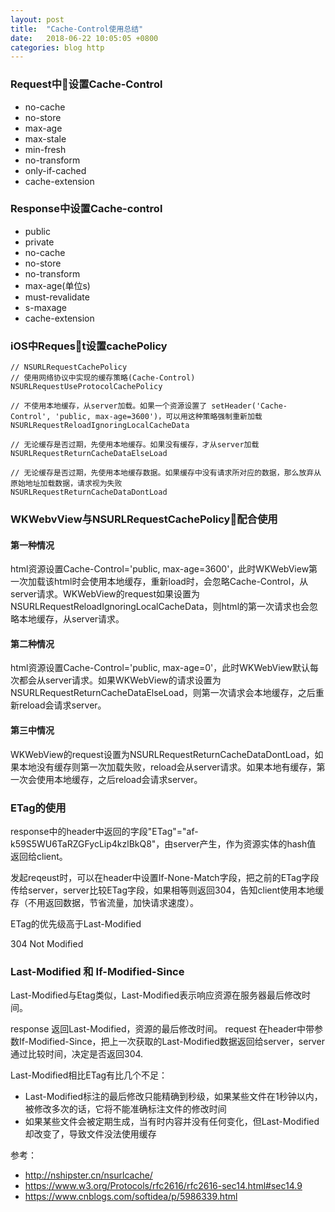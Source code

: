```yaml
---
layout: post
title:  "Cache-Control使用总结"
date:   2018-06-22 10:05:05 +0800
categories: blog http
---
```


### Request中设置Cache-Control
- no-cache
- no-store
- max-age
- max-stale
- min-fresh
- no-transform
- only-if-cached
- cache-extension

### Response中设置Cache-control
- public
- private
- no-cache
- no-store
- no-transform
- max-age(单位s)
- must-revalidate
- s-maxage
- cache-extension

### iOS中Request设置cachePolicy

    // NSURLRequestCachePolicy
    // 使用网络协议中实现的缓存策略(Cache-Control)
    NSURLRequestUseProtocolCachePolicy

    // 不使用本地缓存，从server加载。如果一个资源设置了 setHeader('Cache-Control', 'public, max-age=3600')，可以用这种策略强制重新加载
    NSURLRequestReloadIgnoringLocalCacheData

    // 无论缓存是否过期，先使用本地缓存。如果没有缓存，才从server加载
    NSURLRequestReturnCacheDataElseLoad

    // 无论缓存是否过期，先使用本地缓存数据。如果缓存中没有请求所对应的数据，那么放弃从原始地址加载数据，请求视为失败
    NSURLRequestReturnCacheDataDontLoad


### WKWebvView与NSURLRequestCachePolicy配合使用   
#### 第一种情况   
html资源设置Cache-Control='public, max-age=3600'，此时WKWebView第一次加载该html时会使用本地缓存，重新load时，会忽略Cache-Control，从server请求。WKWebView的request如果设置为NSURLRequestReloadIgnoringLocalCacheData，则html的第一次请求也会忽略本地缓存，从server请求。
#### 第二种情况
html资源设置Cache-Control='public, max-age=0'，此时WKWebView默认每次都会从server请求。如果WKWebView的请求设置为NSURLRequestReturnCacheDataElseLoad，则第一次请求会本地缓存，之后重新reload会请求server。
#### 第三中情况
WKWebView的request设置为NSURLRequestReturnCacheDataDontLoad，如果本地没有缓存则第一次加载失败，reload会从server请求。如果本地有缓存，第一次会使用本地缓存，之后reload会请求server。

### ETag的使用
response中的header中返回的字段"ETag"="af-k59S5WU6TaRZGFycLip4kzlBkQ8"，由server产生，作为资源实体的hash值 返回给client。

发起reqeust时，可以在header中设置If-None-Match字段，把之前的ETag字段传给server，server比较ETag字段，如果相等则返回304，告知client使用本地缓存（不用返回数据，节省流量，加快请求速度）。

ETag的优先级高于Last-Modified

304 Not Modified

### Last-Modified 和 If-Modified-Since

Last-Modified与Etag类似，Last-Modified表示响应资源在服务器最后修改时间。

response 返回Last-Modified，资源的最后修改时间。
request 在header中带参数If-Modified-Since，把上一次获取的Last-Modified数据返回给server，server
通过比较时间，决定是否返回304.

Last-Modified相比ETag有比几个不足：
- Last-Modified标注的最后修改只能精确到秒级，如果某些文件在1秒钟以内，被修改多次的话，它将不能准确标注文件的修改时间
- 如果某些文件会被定期生成，当有时内容并没有任何变化，但Last-Modified却改变了，导致文件没法使用缓存



参考：     
- <http://nshipster.cn/nsurlcache/>
- <https://www.w3.org/Protocols/rfc2616/rfc2616-sec14.html#sec14.9>
- <https://www.cnblogs.com/softidea/p/5986339.html>